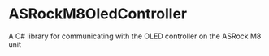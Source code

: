 ASRockM8OledController
======================

A C# library for communicating with the OLED controller on the ASRock M8 unit
